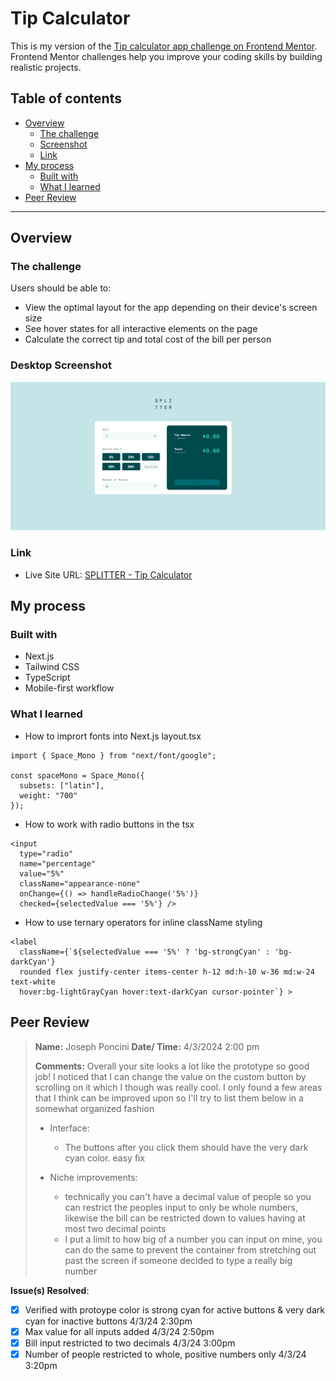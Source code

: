 # Tip Calculator

This is my version of the [Tip calculator app challenge on Frontend Mentor](https://www.frontendmentor.io/challenges/tip-calculator-app-ugJNGbJUX). Frontend Mentor challenges help you improve your coding skills by building realistic projects.

## Table of contents

- [Overview](#overview)
  - [The challenge](#the-challenge)
  - [Screenshot](#screenshot)
  - [Link](#link)
- [My process](#my-process)
  - [Built with](#built-with)
  - [What I learned](#what-i-learned)
- [Peer Review](#peer-review)


---


## Overview

### The challenge

Users should be able to:

- View the optimal layout for the app depending on their device's screen size
- See hover states for all interactive elements on the page
- Calculate the correct tip and total cost of the bill per person

### Desktop Screenshot

![Screenshot](image.png)

### Link

- Live Site URL: [SPLITTER - Tip Calculator](https://tipcalculator-eosin.vercel.app/)

## My process

### Built with

- Next.js
- Tailwind CSS
- TypeScript
- Mobile-first workflow

### What I learned

- How to imprort fonts into Next.js layout.tsx
```
import { Space_Mono } from "next/font/google";

const spaceMono = Space_Mono({ 
  subsets: ["latin"],
  weight: "700"
});
```

- How to work with radio buttons in the tsx
```
<input 
  type="radio" 
  name="percentage" 
  value="5%" 
  className="appearance-none" 
  onChange={() => handleRadioChange('5%')} 
  checked={selectedValue === '5%'} />
```

- How to use ternary operators for inline className styling
```
<label 
  className={`${selectedValue === '5%' ? 'bg-strongCyan' : 'bg-darkCyan'} 
  rounded flex justify-center items-center h-12 md:h-10 w-36 md:w-24 text-white 
  hover:bg-lightGrayCyan hover:text-darkCyan cursor-pointer`} >
```

## Peer Review

> **Name:** Joseph Poncini **Date/ Time:** 4/3/2024 2:00 pm
> 
> **Comments:** Overall your site looks a lot like the prototype so good job! I noticed that I can change the value on the custom button by scrolling on it which I though was really cool. I only found a few areas that I think can be improved upon so I'll try to list them below in a somewhat organized fashion
> 
> - Interface:
>   - The buttons after you click them should have the very dark cyan color. easy fix
> 
> - Niche improvements:
>   - technically you can't have a decimal value of people so you can restrict the peoples input to only be whole numbers, likewise the bill can be restricted down to values having at most two decimal points
>   - I put a limit to how big of a number you can input on mine, you can do the same to prevent the container from stretching out past the screen if someone decided to type a really big number

**Issue(s) Resolved**:
- [x] Verified with protoype color is strong cyan for active buttons & very dark cyan for inactive buttons 4/3/24 2:30pm
- [x] Max value for all inputs added 4/3/24 2:50pm
- [x] Bill input restricted to two decimals 4/3/24 3:00pm
- [x] Number of people restricted to whole, positive numbers only 4/3/24 3:20pm